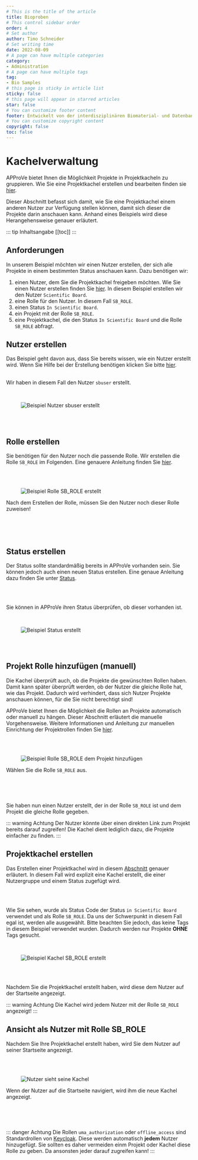 ```yaml
---
# This is the title of the article
title: Bioproben
# This control sidebar order
order: 4
# Set author
author: Timo Schneider
# Set writing time
date: 2022-08-09
# A page can have multiple categories
category:
- Administration
# A page can have multiple tags
tag:
- Bio Samples
# this page is sticky in article list
sticky: false
# this page will appear in starred articles
star: false
# You can customize footer content
footer: Entwickelt von der interdisziplinären Biomaterial- und Datenbank Frankfurt (iBDF)
# You can customize copyright content
copyright: false
toc: false
---
```


# Kachelverwaltung
APProVe bietet Ihnen die Möglichkeit Projekte in Projektkacheln zu gruppieren. Wie Sie eine Projektkachel erstellen und bearbeiten finden sie [hier](../../features/tiles.md).

Dieser Abschnitt befasst sich damit, wie Sie eine Projektkachel einem anderen Nutzer zur Verfügung stellen können, damit sich dieser die Projekte darin anschauen kann.
Anhand eines Beispiels wird diese Herangehensweise genauer erläutert.

::: tip Inhaltsangabe
[[toc]]
:::

## Anforderungen
In unserem Beispiel möchten wir einen Nutzer erstellen, der sich alle Projekte in einem bestimmten Status anschauen kann. Dazu benötigen wir:

1. einen Nutzer, dem Sie die Projektkachel freigeben möchten. Wie Sie einen Nutzer erstellen finden Sie [hier](persons.md). In diesem Beispiel erstellen wir den Nutzer ````Scientific Board````.
2. eine Rolle für den Nutzer. In diesem Fall ````SB_ROLE````.
3. einen Status  ````In Scientific Board````.
4. ein Projekt mit der Rolle ````SB_ROLE````.
5. eine Projektkachel, die den Status ````In Scientific Board```` und die Rolle ````SB_ROLE```` abfragt.

## Nutzer erstellen
Das Beispiel geht davon aus, dass Sie bereits wissen, wie ein Nutzer erstellt wird. Wenn Sie Hilfe bei der Erstellung benötigen klicken Sie bitte [hier](../keycloak.md).
<br/>
<br/>
<div class="row">
    <div class="col-lg-4">
        <p>
            Wir haben in diesem Fall den Nutzer <code>sbuser</code> erstellt.
        </p>
    <br/>
    </div>
    <div class="col-lg-8">
        <figure>
          <div class="container">
            <label for="Entity">
               <img :src="$withBase('/img/permissions/sb-user-create.png')" class="float-right" alt="Beispiel Nutzer sbuser erstellt">
            </label>
          </div>
        </figure>
    </div>
</div>
<br/>
<br/>


## Rolle erstellen
Sie benötigen für den Nutzer noch die passende Rolle. Wir erstellen die Rolle ````SB_ROLE```` im Folgenden. Eine genauere Anleitung finden Sie [hier](roles.md).

<br/>
<br/>
<div class="row">
    <div class="col-lg-8">
        <figure>
          <div class="container">
            <label for="Entity">
               <img :src="$withBase('/img/permissions/sb-user-create.png')" class="float-left" alt="Beispiel Rolle SB_ROLE erstellt">
            </label>
          </div>
        </figure>
    </div>
    <div class="col-lg-4">
        <p>
            Nach dem Erstellen der Rolle, müssen Sie den Nutzer noch dieser Rolle zuweisen!
        </p>
    <br/>
    </div>
</div>
<br/>
<br/>

## Status erstellen
Der Status sollte standardmäßig bereits in APProVe vorhanden sein. Sie können jedoch auch einen neuen Status erstellen. Eine genaue Anleitung dazu finden Sie unter [Status](../administration/status.md).

<br/>
<br/>
<div class="row">
    <div class="col-lg-4">
        <p>
            Sie können in APProVe ihren Status überprüfen, ob dieser vorhanden ist.
        </p>
    <br/>
    </div>
    <div class="col-lg-8">
        <figure>
          <div class="container">
            <label for="Entity">
               <img :src="$withBase('/img/permissions/create-sb-status.png')" class="float-right" alt="Beispiel Status erstellt">
            </label>
          </div>
        </figure>
    </div>
</div>
<br/>
<br/>

## Projekt Rolle hinzufügen (manuell)
Die Kachel überprüft auch, ob die Projekte die gewünschten Rollen haben. Damit kann später überprüft werden, ob der Nutzer die gleiche Rolle hat, wie das Projekt. Dadurch wird verhindert, dass sich Nutzer Projekte anschauen können, für die Sie nicht berechtigt sind!

APProVe bietet Ihnen die Möglichkeit die Rollen an Projekte automatisch oder manuell zu hängen. Dieser Abschnitt erläutert die manuelle Vorgehensweise.
Weitere Informationen und Anleitung zur manuellen Einrichtung der Projektrollen finden Sie [hier](../administration/project-roles.md).

<br/>
<br/>
<div class="row">
    <div class="col-lg-8">
        <figure>
          <div class="container">
            <label for="Entity">
               <img :src="$withBase('/img/permissions/add-role-project.png')" class="float-left" alt="Beispiel Rolle SB_ROLE dem Projekt hinzufügen">
            </label>
          </div>
        </figure>
    </div>
    <div class="col-lg-4">
        <p>
            Wählen Sie die Rolle <code>SB_ROLE</code> aus.
        </p>
    <br/>
    </div>
</div>
<br/>
<br/>

Sie haben nun einen Nutzer erstellt, der in der Rolle ````SB_ROLE```` ist und dem Projekt die gleiche Rolle gegeben.

::: warning Achtung
Der Nutzer könnte über einen direkten Link zum Projekt bereits darauf zugreifen! Die Kachel dient lediglich dazu, die Projekte einfacher zu finden.
:::


## Projektkachel erstellen
Das Erstellen einer Projektkachel wird in diesem [Abschnitt](tiles.md) genauer erläutert. In diesem Fall wird explizit eine Kachel erstellt, die einer Nutzergruppe und einem Status zugefügt wird.

<br/>
<br/>
<div class="row">
    <div class="col-lg-4">
        <p>
            Wie Sie sehen, wurde als Status Code der Status <code>in Scientific Board</code> verwendet und als Rolle <code>SB_ROLE</code>. Da uns der Schwerpunkt in diesem Fall egal ist, werden alle ausgewählt.
            Bitte beachten Sie jedoch, das keine Tags in diesem Beispiel verwendet wurden. Dadurch werden nur Projekte <strong>OHNE</strong> Tags gesucht.
        </p>
    <br/>
    </div>
    <div class="col-lg-8">
        <figure>
          <div class="container">
            <label for="Entity">
               <img :src="$withBase('/img/permissions/create-sb-tile.png')" class="float-right" alt="Beispiel Kachel SB_ROLE erstellt">
            </label>
          </div>
        </figure>
    </div>

</div>
<br/>
<br/>

Nachdem Sie die Projektkachel erstellt haben, wird diese dem Nutzer auf der Startseite angezeigt.

::: warning Achtung
Die Kachel wird jedem Nutzer mit der Rolle ````SB_ROLE```` angezeigt!
:::

## Ansicht als Nutzer mit Rolle SB_ROLE
Nachdem Sie Ihre Projektkachel erstellt haben, wird Sie dem Nutzer auf seiner Startseite angezeigt.

<br/>
<br/>
<div class="row">
    <div class="col-lg-8">
        <figure>
          <div class="container">
            <label for="Entity">
               <img :src="$withBase('/img/permissions/user-can-see-tile.png')" class="float-left" alt="Nutzer sieht seine Kachel">
            </label>
          </div>
        </figure>
    </div>
    <div class="col-lg-4">
        <p>
            Wenn der Nutzer auf die Startseite navigiert, wird ihm die neue Kachel angezeigt.
        </p>
    <br/>
    </div>
</div>
<br/>
<br/>


::: danger Achtung
Die Rollen ````uma_authorization```` oder ````offline_access```` sind Standardrollen von [Keycloak](../keycloak.md). Diese werden automatisch **jedem** Nutzer hinzugefügt. Sie sollten es daher vermeiden einm Projekt oder Kachel diese Rolle zu geben. Da ansonsten jeder darauf zugreifen kann!
:::
